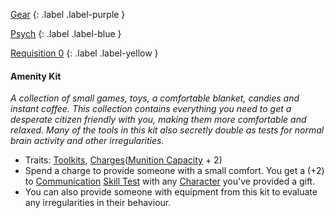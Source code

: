 
[Gear](Game/Gear-List)
{: .label .label-purple }

[Psych](Game/Psych)
{: .label .label-blue }

[Requisition 0](Game/Deployment#Requisition)
{: .label .label-yellow }
#### Amenity Kit
*A collection of small games, toys, a comfortable blanket, candies and instant coffee. This collection contains everything you need to get a desperate citizen friendly with you, making them more comfortable and relaxed. Many of the tools in this kit also secretly double as tests for normal brain activity and other irregularities.*
* Traits: [Toolkits](Game/Core/Gear#Toolkits), [Charges](Game/Core/Gear#Charges)([Munition Capacity](Game/Additional-Attributes#Munition%20Capacity) + 2)
* Spend a charge to provide someone with a small comfort. You get a (+2) to [Communication](Game/Core/Communication) [Skill Test](Game/Core/Terminology#Skill%20Test) with any [Character](Game/Core/Terminology#Character) you've provided a gift.
* You can also provide someone with equipment from this kit to evaluate any irregularities in their behaviour.


